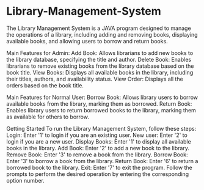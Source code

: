 # Library-Management-System
The Library Management System is a JAVA program designed to manage the operations of a library, including adding and removing books, displaying available books, and allowing users to borrow and return books.

Main Features for Admin:
Add Book: Allows librarians to add new books to the library database, specifying the title and author.
Delete Book: Enables librarians to remove existing books from the library database based on the book title.
View Books: Displays all available books in the library, including their titles, authors, and availability status.
View Order: Displays all the orders based on the book title.

Main Features for Normal User:
Borrow Book: Allows library users to borrow available books from the library, marking them as borrowed.
Return Book: Enables library users to return borrowed books to the library, marking them as available for others to borrow.

Getting Started
To run the Library Management System, follow these steps:
Login: Enter '1' to login if you are an existing user.
New user: Enter '2' to login if you are a new user.
Display Books: Enter '1' to display all available books in the library.
Add Book: Enter '2' to add a new book to the library.
Remove Book: Enter '3' to remove a book from the library.
Borrow Book: Enter '3' to borrow a book from the library.
Return Book: Enter '6' to return a borrowed book to the library.
Exit: Enter '7' to exit the program.
Follow the prompts to perform the desired operation by entering the corresponding option number.

